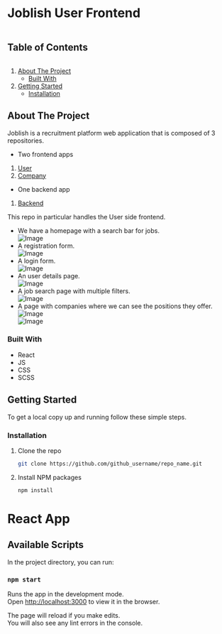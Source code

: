 <!-- TABLE OF CONTENTS -->

# Joblish User Frontend

<summary><h2 style="display: inline-block">Table of Contents</h2></summary>
<ol>
<li>
    <a href="#about-the-project">About The Project</a>
    <ul>
    <li><a href="#built-with">Built With</a></li>
    </ul>
</li>
<li>
    <a href="#getting-started">Getting Started</a>
    <ul>
    <li><a href="#installation">Installation</a></li>
    </ul>
</li>

</ol>

<!-- ABOUT THE PROJECT -->

## About The Project

Joblish is a recruitment platform web application that is composed of 3 repositories.

- Two frontend apps
<ol>
    <li>
        <a href="https://github.com/SabrinaStaicu/joblish-frontend">User</a> 
    </li>
    <li>    
        <a href="https://github.com/SabrinaStaicu/joblish-companies-frontend">Company</a> 
    </li>
</ol>

- One backend app
<ol>
    <li>
        <a href="https://github.com/SabrinaStaicu/joblish-backend">Backend</a>
    </li>

</ol>

This repo in particular handles the User side frontend.

- We have a homepage with a search bar for jobs. <br/>
  ![Image](https://i.imgur.com/WG5n6oV.png)<br/>
- A registration form.<br/>
  ![Image](https://i.imgur.com/jkY0eWx.png)<br/>
- A login form.<br/>
  ![Image](https://i.imgur.com/yrQ39Ct.png)<br/>
- An user details page.<br/>
  ![Image](https://i.imgur.com/RSxM8oG.png)<br/>
- A job search page with multiple filters.<br/>
  ![Image](https://i.imgur.com/DYsohWy.png)<br/>
- A page with companies where we can see the positions they offer.<br/>
  ![Image](https://i.imgur.com/81dHULt.png)<br/>
  ![Image](https://i.imgur.com/9AApfRn.png)<br/>

### Built With

- React
- JS
- CSS
- SCSS

<!-- GETTING STARTED -->

## Getting Started

To get a local copy up and running follow these simple steps.

### Installation

1. Clone the repo
   ```sh
   git clone https://github.com/github_username/repo_name.git
   ```
2. Install NPM packages
   ```sh
   npm install
   ```

<!-- ACKNOWLEDGEMENTS -->

# React App

## Available Scripts

In the project directory, you can run:

### `npm start`

Runs the app in the development mode.\
Open [http://localhost:3000](http://localhost:3000) to view it in the browser.

The page will reload if you make edits.\
You will also see any lint errors in the console.
